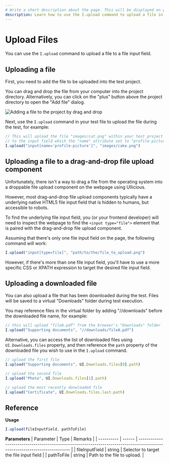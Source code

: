 ```yaml
---
# Write a short description about the page. This will be displayed on google search results.
description: Learn how to use the I.upload command to upload a file in your UIlicious test.
---
```


# Upload Files

You can use the `I.upload` command to upload a file to a file input field.

## Uploading a file

First, you need to add the file to be uploaded into the test project.

You can drag and drop the file from your computer into the project directory. Alternatively, you can click on the "plus" button above the project directory to open the "Add file" dialog.

![Adding a file to the project by drag and drop](/static/img/uilicious-studio-drag-a-file-into-project.gif)

Next, use the `I.upload` command in your test file to upload the file during the test, for example:

```javascript
// This will upload the file "images/cat.png" within your test project
// to the input field which the "name" attribute set to "profile-picture"
I.upload("input[name='profile-picture']", "images/cake.png")
```

## Uploading a file to a drag-and-drop file upload component

Unfortunately, there isn't a way to drag a file from the operating system into a droppable file upload component on the webpage using UIlicious.

However, most drag-and-drop file upload components typically have a underlying native HTML5 file input field that is hidden to humans, but accessible to robots.

To find the underlying file input field, you (or your frontend developer) will need to inspect the webpage to find the `<input type="file">` element that is paired with the drag-and-drop file upload component. 

Assuming that there's only one file input field on the page, the following command will work:
```javascript
I.upload("input[type=file]", "path/to/the/file_to_upload.png")
```

However, if there's more than one file input field, you'll have to use a more specific CSS or XPATH expression to target the desired file input field.

## Uploading a downloaded file

You can also upload a file that has been downloaded during the test. Files will be saved to a virtual "Downloads" folder during test execution. 

You may reference files in the virtual folder by adding "//downloads" before the downloaded file name, for example:

```jsx
// this will upload "fileA.pdf" from the browser's "Downloads" folder
I.upload("Supporting documents", "//downloads/fileA.pdf")
```

Alternative, you can access the list of downloaded files using `UI.Downloads.files` property, and then reference the `path` property of the downloaded file you wish to use in the `I.upload` command.

```jsx
// upload the first file
I.upload("Supporting documents", UI.Downloads.files[0].path)

// upload the second file
I.upload("Photo", UI.Downloads.files[1].path)

// upload the most recently donwloaded file
I.upload("Certificate", UI.Downloads.files.last.path)
```

## Reference

**Usage**
```javascript
I.upload(fileInputField, pathToFile)
```

**Parameters**
| Parameter  | Type   | Remarks                                                                                                                    |
| ---------- | ------ | -------------------------------------------------------------------------------------------------------------------------- |
| fileInputField | string | Selector to target the file input field |
| pathToFile | string | Path to the file to upload. |

